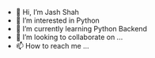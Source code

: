 - 👋 Hi, I’m Jash Shah
- 👀 I’m interested in Python 
- 🌱 I’m currently learning Python Backend
- 💞️ I’m looking to collaborate on ...
- 📫 How to reach me ...

<!---
Jash728/Jash728 is a ✨ special ✨ repository because its `README.md` (this file) appears on your GitHub profile.
You can click the Preview link to take a look at your changes.
--->
